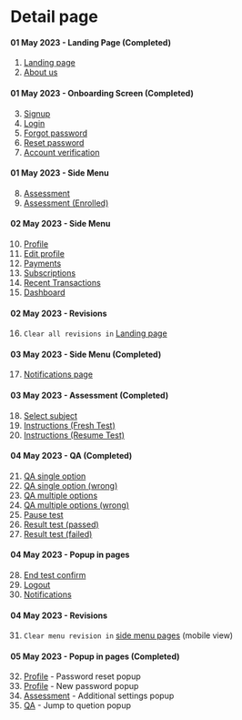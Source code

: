 # Detail page
#### 01 May 2023 - Landing Page (Completed)
1. [Landing page](https://aamhermansyah.github.io/cbt-website/)
2. [About us](https://aamhermansyah.github.io/cbt-website/about-us.html)

#### 01 May 2023 - Onboarding Screen (Completed)
3. [Signup](https://aamhermansyah.github.io/cbt-website/signup.html)
4. [Login](https://aamhermansyah.github.io/cbt-website/login.html)
5. [Forgot password](https://aamhermansyah.github.io/cbt-website/forgot-password.html)
6. [Reset password](https://aamhermansyah.github.io/cbt-website/reset-password.html)
7. [Account verification](https://aamhermansyah.github.io/cbt-website/account-verification.html)

#### 01 May 2023 - Side Menu
8. [Assessment](https://aamhermansyah.github.io/cbt-website/assessment.html)
9. [Assessment (Enrolled)](https://aamhermansyah.github.io/cbt-website/assessment-enrolled.html)

#### 02 May 2023 - Side Menu
10. [Profile](https://aamhermansyah.github.io/cbt-website/profile.html)
11. [Edit profile](https://aamhermansyah.github.io/cbt-website/profile-edit.html)
12. [Payments](https://aamhermansyah.github.io/cbt-website/payments.html)
13. [Subscriptions](https://aamhermansyah.github.io/cbt-website/subscriptions.html)
14. [Recent Transactions](https://aamhermansyah.github.io/cbt-website/recent-transactions.html)
15. [Dashboard](https://aamhermansyah.github.io/cbt-website/dashboard.html)

#### 02 May 2023 - Revisions
16. `Clear all revisions in` [Landing page](https://aamhermansyah.github.io/cbt-website/)

#### 03 May 2023 - Side Menu (Completed)
17. [Notifications page](https://aamhermansyah.github.io/cbt-website/notifications.html)

#### 03 May 2023 - Assessment (Completed)
18. [Select subject](https://aamhermansyah.github.io/cbt-website/select-subject.html)
19. [Instructions (Fresh Test)](https://aamhermansyah.github.io/cbt-website/instructions.html)
20. [Instructions (Resume Test)](https://aamhermansyah.github.io/cbt-website/instructions-resume.html)

#### 04 May 2023 - QA (Completed)
21. [QA single option](https://aamhermansyah.github.io/cbt-website/qa-single-option.html)
22. [QA single option (wrong)](https://aamhermansyah.github.io/cbt-website/qa-single-option-wrong.html)
23. [QA multiple options](https://aamhermansyah.github.io/cbt-website/qa-multiple-options.html)
24. [QA multiple options (wrong)](https://aamhermansyah.github.io/cbt-website/qa-multiple-options-wrong.html)
25. [Pause test](https://aamhermansyah.github.io/cbt-website/pause-test.html)
26. [Result test (passed)](https://aamhermansyah.github.io/cbt-website/result-test-passed.html)
27. [Result test (failed)](https://aamhermansyah.github.io/cbt-website/result-test-failed.html)

#### 04 May 2023 - Popup in pages
28. [End test confirm](https://aamhermansyah.github.io/cbt-website/qa-single-option.html)
29. [Logout](https://aamhermansyah.github.io/cbt-website/dashboard.html)
30. [Notifications](https://aamhermansyah.github.io/cbt-website/dashboard.html)

#### 04 May 2023 - Revisions
31. `Clear menu revision in` [side menu pages](https://aamhermansyah.github.io/cbt-website/dashboard.html) (mobile view)

#### 05 May 2023 - Popup in pages (Completed)
32. [Profile](https://aamhermansyah.github.io/cbt-website/profile.html) - Password reset popup
33. [Profile](https://aamhermansyah.github.io/cbt-website/profile.html) - New password popup
34. [Assessment](https://aamhermansyah.github.io/cbt-website/additional-settings.html) - Additional settings popup
35. [QA](https://aamhermansyah.github.io/cbt-website/jump-to-question.html) - Jump to quetion popup

